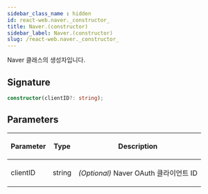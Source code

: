 ```yaml
---
sidebar_class_name : hidden
id: react-web.naver._constructor_
title: Naver.(constructor)
sidebar_label: Naver.(constructor)
slug: /react-web.naver._constructor_
---
```






Naver 클래스의 생성자입니다.

## Signature

```typescript
constructor(clientID?: string);
```

## Parameters

<table><thead><tr><th>

Parameter


</th><th>

Type


</th><th>

Description


</th></tr></thead>
<tbody><tr><td>

clientID


</td><td>

string


</td><td>

_(Optional)_ Naver OAuth 클라이언트 ID


</td></tr>
</tbody></table>

